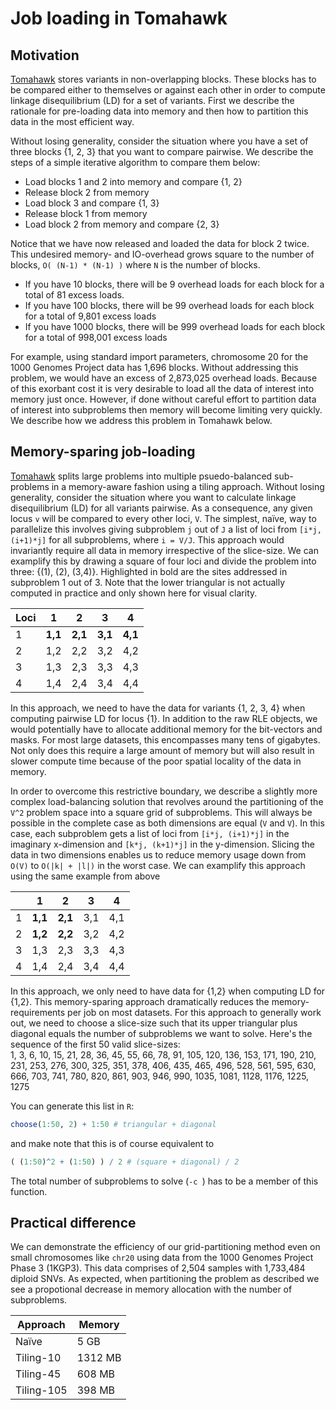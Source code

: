 # Job loading in Tomahawk

## Motivation
[Tomahawk](https://github.com/mklarqvist/tomahawk) stores variants in non-overlapping blocks. These blocks has to be compared either to themselves or against each other in order to compute linkage disequilibrium (LD) for a set of variants. First we describe the rationale for pre-loading data into memory and then how to partition this data in the most efficient way.

Without losing generality, consider the situation where you have a set of three blocks {1, 2, 3} that you want to compare pairwise. We describe the steps of a simple iterative algorithm to compare them below:
* Load blocks 1 and 2 into memory and compare {1, 2}
* Release block 2 from memory
* Load block 3 and compare {1, 3}
* Release block 1 from memory
* Load block 2 from memory and compare {2, 3}

Notice that we have now released and loaded the data for block 2 twice. This undesired memory- and IO-overhead grows square to the number of blocks, `O( (N-1) * (N-1) )` where `N` is the number of blocks. 
* If you have 10 blocks, there will be 9 overhead loads for each block for a total of 81 excess loads.
* If you have 100 blocks, there will be 99 overhead loads for each block for a total of 9,801 excess loads
* If you have 1000 blocks, there will be 999 overhead loads for each block for a total of 998,001 excess loads

For example, using standard import parameters, chromosome 20 for the 1000 Genomes Project data has 1,696 blocks. Without addressing this problem, we would have an excess of 2,873,025 overhead loads. Because of this exorbant cost it is very desirable to load all the data of interest into memory just once. However, if done without careful effort to partition data of interest into subproblems then memory will become limiting very quickly. We describe how we address this problem in Tomahawk below.

## Memory-sparing job-loading
[Tomahawk](https://github.com/mklarqvist/tomahawk) splits large problems into multiple psuedo-balanced sub-problems in a memory-aware fashion using a tiling approach. 
Without losing generality, consider the situation where you want to calculate linkage disequilibrium (LD) for all variants pairwise. As a consequence, any given locus `v`
will be compared to every other loci, `V`. The simplest, naïve, way to parallelize this involves giving subproblem `j` out of `J` a list 
of loci from `[i*j, (i+1)*j]` for all subproblems, where `i = V/J`. This approach would invariantly require all data in memory irrespective of the slice-size. We can examplify this by drawing a square of four loci and divide the problem into three: {(1), (2), (3,4)}. Highlighted in bold are the sites addressed in subproblem 1 out of 3. Note that the lower triangular is not actually computed in practice and only shown here for visual clarity.

| Loci   | 1   | 2   | 3   | 4   |
|---|-----|-----|-----|-----|
| 1 | **1,1** | **2,1** | **3,1** | **4,1** |
| 2 | 1,2 | 2,2 | 3,2 | 4,2 |
| 3 | 1,3 | 2,3 | 3,3 | 4,3 |
| 4 | 1,4 | 2,4 | 3,4 | 4,4 |

In this approach, we need to have the data for variants {1, 2, 3, 4} when computing pairwise LD for locus {1}. In addition to the raw RLE objects, we would potentially have to allocate additional memory for the bit-vectors and masks. For most large datasets, this encompasses many tens of gigabytes. Not only does this require a large amount of memory but will also result in slower compute time because of the poor spatial locality of the data in memory.  

In order to overcome this restrictive boundary, we describe a slightly more complex load-balancing solution that revolves around the partitioning of the `V^2` problem space into a square grid of subproblems. This will always be possible in the complete case as both dimensions are equal (`V` and `V`). In this case, each subproblem gets a list of loci from `[i*j, (i+1)*j]` in the imaginary x-dimension and `[k*j, (k+1)*j]` in the y-dimension. Slicing the data in two dimensions enables us to reduce memory usage down from `O(V)` to `O(|k| + |l|)` in the worst case. We can examplify this approach using the same example from above

|   | 1   | 2   | 3   | 4   |
|---|-----|-----|-----|-----|
| 1 | **1,1** | **2,1** | 3,1 | 4,1 |
| 2 | **1,2** | **2,2** | 3,2 | 4,2 |
| 3 | 1,3 | 2,3 | 3,3 | 4,3 |
| 4 | 1,4 | 2,4 | 3,4 | 4,4 |

In this approach, we only need to have data for {1,2} when computing LD for {1,2}. This memory-sparing approach dramatically reduces the memory-requirements per job on most datasets. For this approach to generally work out, we need to choose a slice-size such that its upper triangular plus diagonal equals the number of subproblems we want to solve. Here's the sequence of the first 50 valid slice-sizes:  
1, 3, 6, 10, 15, 21, 28, 36, 45, 55, 66, 78, 91, 105, 120, 136, 153, 171, 190, 210, 231, 253, 276, 300, 325, 351, 378, 406, 435, 465, 496, 528, 561, 595, 630, 666, 703, 741, 780, 820, 861, 903, 946, 990, 1035, 1081, 1128, 1176, 1225, 1275  

You can generate this list in `R`:
```R
choose(1:50, 2) + 1:50 # triangular + diagonal
```
and make note that this is of course equivalent to
```R
( (1:50)^2 + (1:50) ) / 2 # (square + diagonal) / 2
```

The total number of subproblems to solve (`-c `) has to be a member of this function.

## Practical difference
We can demonstrate the efficiency of our grid-partitioning method even on small chromosomes like `chr20` using data from the 1000 Genomes Project Phase 3 (1KGP3). This data comprises of 2,504 samples with 1,733,484 diploid SNVs. As expected, when partitioning the problem as described we see a propotional decrease in memory allocation with the number of subproblems.

| Approach   | Memory  |
|------------|---------|
| Naïve      | 5 GB    |
| Tiling-10  | 1312 MB |
| Tiling-45  | 608 MB  |
| Tiling-105 | 398 MB  |

